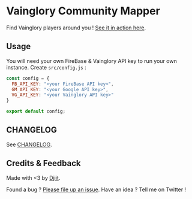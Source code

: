 # Vainglory Community Mapper

Find Vainglory players around you ! [See it in action here](https://vainglory.crtx.gg).

## Usage

You will need your own FireBase & Vainglory API key to run your own instance.
Create `src/config.js` :

```javascript
const config = {
  FB_API_KEY: "<your FireBase API key>",
  GM_API_KEY: "<your Google API key>",
  VG_API_KEY: "<your Vainglory API key>"
}

export default config;
```

## CHANGELOG

See [CHANGELOG](./CHANGELOG.md).

## Credits & Feedback

Made with <3 by [Djiit](https://twitter.com/Djiit).

Found a bug ? [Please file up an issue](https://github.com/Djiit/vgmapper/issues).
Have an idea ? Tell me on Twitter !
